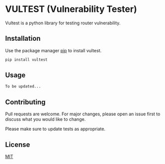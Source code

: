 # VULTEST (Vulnerability Tester)
Vultest is a python library for testing router vulnerability.

## Installation

Use the package manager [pip](https://pip.pypa.io/en/stable/) to install vultest.

```bash
pip install vultest
```
## Usage

```python
To be updated...
```

## Contributing
Pull requests are welcome. For major changes, please open an issue first to discuss what you would like to change.

Please make sure to update tests as appropriate.

## License
[MIT](https://github.com/Fa1sal-ali/vultest/blob/main/LICENSE)